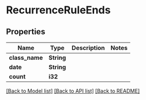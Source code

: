 # RecurrenceRuleEnds

## Properties

Name | Type | Description | Notes
------------ | ------------- | ------------- | -------------
**class_name** | **String** |  | 
**date** | **String** |  | 
**count** | **i32** |  | 

[[Back to Model list]](../README.md#documentation-for-models) [[Back to API list]](../README.md#documentation-for-api-endpoints) [[Back to README]](../README.md)


